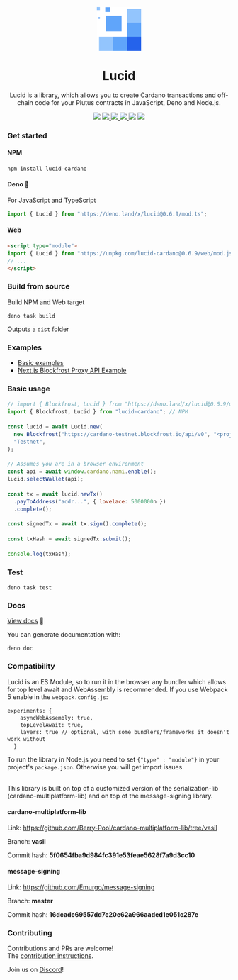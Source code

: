 <p align="center">
  <img width="100px" src="./logo/lucid.svg" align="center"/>
  <h1 align="center">Lucid</h1>
  <p align="center">Lucid is a library, which allows you to create Cardano transactions and off-chain code for your Plutus contracts in JavaScript, Deno and Node.js.</p>

<p align="center">
    <img src="https://img.shields.io/github/commit-activity/m/berry-pool/lucid?style=for-the-badge" />
    <a href="https://www.npmjs.com/package/lucid-cardano">
      <img src="https://img.shields.io/npm/v/lucid-cardano?style=for-the-badge" />
    </a>
     <a href="https://doc.deno.land/https://deno.land/x/lucid/mod.ts">
      <img src="https://img.shields.io/readthedocs/cardano-lucid?style=for-the-badge" />
    </a>
    <a href="https://www.npmjs.com/package/lucid-cardano">
      <img src="https://img.shields.io/npm/dw/lucid-cardano?style=for-the-badge" />
    </a>
    <img src="https://img.shields.io/npm/l/lucid-cardano?style=for-the-badge" />
    <a href="https://twitter.com/spacebudzNFT">
      <img src="https://img.shields.io/twitter/follow/spacebudzNFT?style=for-the-badge&logo=twitter" />
    </a>
  </p>

</p>

### Get started

#### NPM

```
npm install lucid-cardano
```

#### Deno 🦕

For JavaScript and TypeScript

```js
import { Lucid } from "https://deno.land/x/lucid@0.6.9/mod.ts";
```

#### Web

```html
<script type="module">
import { Lucid } from "https://unpkg.com/lucid-cardano@0.6.9/web/mod.js"
// ...
</script>
```

### 

### Build from source

Build NPM and Web target

```
deno task build
```

Outputs a `dist` folder

### Examples

- [Basic examples](./src/examples/)
- [Next.js Blockfrost Proxy API Example](https://github.com/GGAlanSmithee/cardano-lucid-blockfrost-proxy-example)


### Basic usage

```js
// import { Blockfrost, Lucid } from "https://deno.land/x/lucid@0.6.9/mod.ts"; Deno
import { Blockfrost, Lucid } from "lucid-cardano"; // NPM

const lucid = await Lucid.new(
  new Blockfrost("https://cardano-testnet.blockfrost.io/api/v0", "<projectId>"),
  "Testnet",
);

// Assumes you are in a browser environment
const api = await window.cardano.nami.enable();
lucid.selectWallet(api);

const tx = await lucid.newTx()
  .payToAddress("addr...", { lovelace: 5000000n })
  .complete();

const signedTx = await tx.sign().complete();

const txHash = await signedTx.submit();

console.log(txHash);
```

### Test

```
deno task test
```

### Docs

[View docs](https://doc.deno.land/https://deno.land/x/lucid/mod.ts) 📖

You can generate documentation with:

```
deno doc
```

### Compatibility

Lucid is an ES Module, so to run it in the browser any bundler which allows for
top level await and WebAssembly is recommended. If you use Webpack 5 enable in
the `webpack.config.js`:

```
experiments: {
    asyncWebAssembly: true,
    topLevelAwait: true,
    layers: true // optional, with some bundlers/frameworks it doesn't work without
  }
```

To run the library in Node.js you need to set `{"type" : "module"}` in your
project's `package.json`. Otherwise you will get import issues.

<br />
This library is built on top of a customized version of the serialization-lib (cardano-multiplatform-lib) and on top of the message-signing library.

#### cardano-multiplatform-lib

Link: https://github.com/Berry-Pool/cardano-multiplatform-lib/tree/vasil

Branch: **vasil**

Commit hash: **5f0654fba9d984fc391e53feae5628f7a9d3cc10**

#### message-signing

Link: https://github.com/Emurgo/message-signing

Branch: **master**

Commit hash: **16dcadc69557dd7c20e62a966aaded1e051c287e**

### Contributing

Contributions and PRs are welcome!\
The [contribution instructions](./CONTRIBUTING.md).

Join us on
[Discord](https://discord.gg/82MWs63Tdm)!
